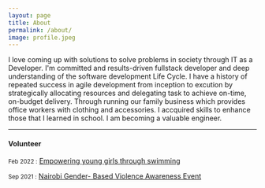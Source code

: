 ```yaml
---
layout: page
title: About
permalink: /about/
image: profile.jpeg
---
```


I love coming up with solutions to solve problems in society through IT as a Developer. I'm committed and results-driven fullstack developer and deep understanding of the software development Life Cycle. I have a history of repeated success in agile development from inception to excution by strategically allocating resources and delegating task to achieve on-time, on-budget delivery. Through running our family business which provides office workers with clothing and accessories. I accquired skills to enhance those that I learned in school. I am becoming a valuable engineer.
***

#### Volunteer
<small>Feb 2022 :</small>
<a href="https://raisethevoices.org/2022/03/17/empowerment-of-young-women-in-kibera-kenya-through-swimming">Empowering young girls through swimming</a>

<small>Sep 2021 :</small>
<a href="https://raisethevoices.org/2022/02/15/nairobi-gender-based-violence-awareness-event/">Nairobi Gender- Based Violence Awareness Event</a>




